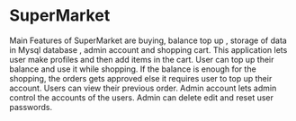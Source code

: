 # SuperMarket
Main Features of SuperMarket are buying, balance top up , storage of data in Mysql database , admin account and shopping cart.
This application lets user make profiles and then add items in the cart. User can top up their balance and use it while shopping.
If the balance is enough for the shopping, the orders gets approved else it requires user to top up their account. Users can view their previous order.
Admin account lets admin control the accounts of the users. Admin can delete edit and reset user passwords.
